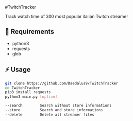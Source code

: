 #TwitchTracker

Track watch time of 300 most popular italian Twitch streamer

## :notebook: Requirements

- python3
- requests
- glob

## :zap: Usage
```bash
git clone https://github.com/Daedalus9/TwitchTracker
cd TwitchTracker
pip3 install requests
python3 main.py [option]

--search        Search without store informations
--store         Search and store informations
--delete        Delete all streamer files
```
